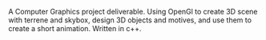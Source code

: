A Computer Graphics project deliverable. Using OpenGl to create 3D scene with terrene and skybox, design 3D objects and motives, and use them to create a short animation.
Written in c++.
